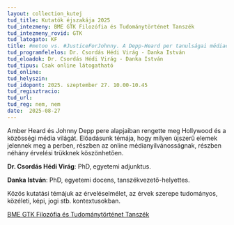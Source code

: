 ```yaml
---
layout: collection_kutej
tud_title: Kutatók éjszakája 2025
tud_intezmeny: BME GTK Filozófia és Tudománytörténet Tanszék
tud_intezmeny_rovid: GTK
tud_latogato: KF
title: #metoo vs. #JusticeForJohnny. A Depp-Heard per tanulságai médiaelméleti és érveléselméleti szempontból
tud_programfelelos: Dr. Csordás Hédi Virág - Danka István
tud_eloadok: Dr. Csordás Hédi Virág - Danka István
tud_tipus: Csak online látogatható
tud_online: 
tud_helyszin: 
tud_idopont: 2025. szeptember 27. 10.00-10.45
tud_regisztracio: 
tud_url: 
tud_reg: nem, nem
date:  2025-08-27
---
```


Amber Heard és Johnny Depp pere alapjaiban rengette meg Hollywood és a közösségi média világát. 
Előadásunk témája, hogy milyen újszerű elemek jelennek meg a perben, részben az online médianyilvánosságnak, részben néhány érvelési trükknek köszönhetően.

**Dr. Csordás Hédi Virág**:  PhD, egyetemi adjunktus. 

**Danka István**: PhD, egyetemi docens, tanszékvezető-helyettes. 

Közös kutatási témájuk az érveléselmélet, az érvek szerepe tudományos, közéleti, képi, jogi stb. kontextusokban.

[BME GTK Filozófia és Tudománytörténet Tanszék](https://www.filozofia.bme.hu/)
